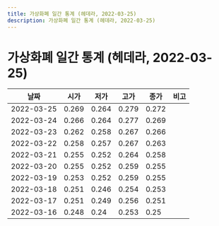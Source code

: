 ```yaml
---
title: 가상화폐 일간 통계 (헤데라, 2022-03-25)
description: 가상화폐 일간 통계 (헤데라, 2022-03-25)
---
```


가상화폐 일간 통계 (헤데라, 2022-03-25)
===

|날짜|시가|저가|고가|종가|비고|
|--|--|--|--|--|--|
|2022-03-25|0.269|0.264|0.279|0.272|    |
|2022-03-24|0.266|0.264|0.277|0.269|    |
|2022-03-23|0.262|0.258|0.267|0.266|    |
|2022-03-22|0.258|0.257|0.267|0.263|    |
|2022-03-21|0.255|0.252|0.264|0.258|    |
|2022-03-20|0.255|0.252|0.259|0.255|    |
|2022-03-19|0.253|0.252|0.259|0.255|    |
|2022-03-18|0.251|0.246|0.254|0.253|    |
|2022-03-17|0.251|0.249|0.256|0.251|    |
|2022-03-16|0.248|0.24|0.253|0.25|    |
